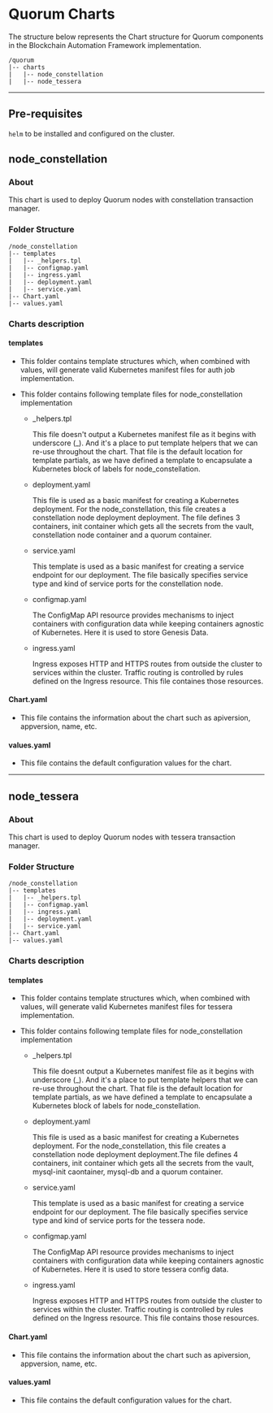 # Quorum Charts

The structure below represents the Chart structure for Quorum components in the Blockchain Automation Framework implementation.

```
/quorum
|-- charts
|   |-- node_constellation
|   |-- node_tessera
```
---------

## Pre-requisites

``helm`` to be installed and configured on the cluster.

## node_constellation
### About
This chart is used to deploy Quorum nodes with constellation transaction manager.

### Folder Structure
```
/node_constellation
|-- templates
|   |-- _helpers.tpl
|   |-- configmap.yaml
|   |-- ingress.yaml
|   |-- deployment.yaml
|   |-- service.yaml
|-- Chart.yaml
|-- values.yaml
```

### Charts description

#### templates
- This folder contains template structures which, when combined with values, will generate valid Kubernetes manifest files for auth job implementation.
- This folder contains following template files for node_constellation implementation
	  
  - _helpers.tpl   

      This file doesn't output a Kubernetes manifest file as it begins with underscore (_). And it's a place to put template helpers that we can re-use throughout the chart.
	  That file is the default location for template partials, as we have defined a template to encapsulate a Kubernetes block of labels for node_constellation.
	  
  - deployment.yaml   

      This file is used as a basic manifest for creating a Kubernetes deployment. For the node_constellation, this file creates a constellation node deployment deployment. The file defines 3 containers, init container which gets all the secrets from the vault, constellation node container and a quorum container.
	  
  - service.yaml   

      This template is used as a basic manifest for creating a service endpoint for our deployment. The file basically specifies service type and kind of service ports for the constellation node.

  - configmap.yaml   

      The ConfigMap API resource provides mechanisms to inject containers with configuration data while keeping containers agnostic of Kubernetes. Here it is used to store Genesis Data.
      
  - ingress.yaml   

     Ingress exposes HTTP and HTTPS routes from outside the cluster to services within the cluster. Traffic routing is controlled by rules defined on the Ingress resource.
     This file containes those resources.

#### Chart.yaml
- This file contains the information about the chart such as apiversion, appversion, name, etc.
#### values.yaml
- This file contains the default configuration values for the chart.

----

## node_tessera

### About
This chart is used to deploy Quorum nodes with tessera transaction manager.

### Folder Structure
```
/node_constellation
|-- templates
|   |-- _helpers.tpl
|   |-- configmap.yaml
|   |-- ingress.yaml
|   |-- deployment.yaml
|   |-- service.yaml
|-- Chart.yaml
|-- values.yaml
```

### Charts description

#### templates
- This folder contains template structures which, when combined with values, will generate valid Kubernetes manifest files for tessera implementation.
- This folder contains following template files for node_constellation implementation
	  
  - _helpers.tpl   

      This file doesnt output a Kubernetes manifest file as it begins with underscore (_). And it's a place to put template helpers that we can re-use throughout the chart.
	  That file is the default location for template partials, as we have defined a template to encapsulate a Kubernetes block of labels for node_constellation.
	  
  - deployment.yaml   

      This file is used as a basic manifest for creating a Kubernetes deployment. For the node_constellation, this file creates a constellation node deployment deployment.The file defines 4 containers, init container which gets all the secrets from the vault, mysql-init caontainer, mysql-db and a quorum container.
	  
  - service.yaml   

      This template is used as a basic manifest for creating a service endpoint for our deployment. The file basically specifies service type and kind of service ports for the tessera node.

  - configmap.yaml   

      The ConfigMap API resource provides mechanisms to inject containers with configuration data while keeping containers agnostic of Kubernetes. Here it is used to store tessera config data.
      
  - ingress.yaml   
  
     Ingress exposes HTTP and HTTPS routes from outside the cluster to services within the cluster. Traffic routing is controlled by rules defined on the Ingress resource.
     This file contains those resources.

#### Chart.yaml
- This file contains the information about the chart such as apiversion, appversion, name, etc.
#### values.yaml
- This file contains the default configuration values for the chart.
